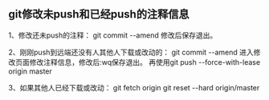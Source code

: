 ## git修改未push和已经push的注释信息

1、修改还未push的注释：
git commit --amend
修改后保存退出。

2、刚刚push到远端还没有人其他人下载或改动的：
git commit --amend
进入修改页面修改注释信息，修改后:wq保存退出。
再使用git push --force-with-lease origin master

3、如果其他人已经下载或改动：
git fetch origin
git reset --hard origin/master